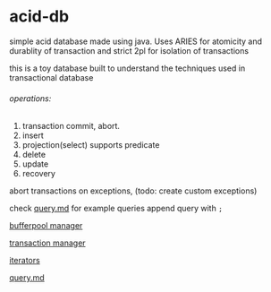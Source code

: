 # acid-db
simple acid database made using java. Uses ARIES for atomicity and durablity of transaction and strict 2pl for isolation of transactions

this is a toy database built to understand the techniques used in transactional database

###### operations:

1. transaction commit, abort.
2. insert
3. projection(select) supports predicate
4. delete
5. update
6. recovery

abort transactions on exceptions, (todo: create custom exceptions)

check [query.md](./src/main/java/Db/Query/query.md) for example queries
append query with `;` 


[bufferpool manager](./src/main/java/Db/bufferManager/buffermager.md)

[transaction manager](./src/main/java/Db/Tx/transaction.md)

[iterators](./src/main/java/Db/iterator/iterator.md)

[query.md](./src/main/java/Db/Query/query.md)



